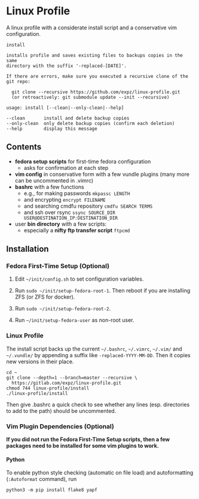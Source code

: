 # Linux Profile

A linux profile with a considerate install script and a conservative vim configuration.

```
install

installs profile and saves existing files to backups copies in the same
directory with the suffix '-replaced-[DATE]'.

If there are errors, make sure you executed a recursive clone of the git repo:

  git clone --recursive https://github.com/expz/linux-profile.git
  (or retroactively: git submodule update --init --recursive)

usage: install [--clean|--only-clean|--help]

--clean       install and delete backup copies
--only-clean  only delete backup copies (confirm each deletion)
--help        display this message
```

## Contents

* __fedora setup scripts__ for first-time fedora configuration
  + asks for confirmation at each step
* __vim config__ in conservative form with a few vundle plugins (many more can be uncommented in .vimrc)
* __bashrc__ with a few functions
  + e.g., for making passwords `mkpassc LENGTH`
  + and encrypting `encrypt FILENAME`
  + and searching cmdfu repository `cmdfu SEARCH TERMS`
  + and ssh over rsync `ssync SOURCE_DIR USER@DESTINATION_IP:DESTINATION_DIR`
* user __bin directory__ with a few scripts:
  + especially a __nifty ftp transfer script__ `ftpcmd`

## Installation

### Fedora First-Time Setup (Optional)

1. Edit `~/init/config.sh` to set configuration variables.

2. Run `sudo ~/init/setup-fedora-root-1`. Then reboot if you are installing ZFS (or ZFS for docker).

3. Run `sudo ~/init/setup-fedora-root-2`.

4. Run `~/init/setup-fedora-user` as non-root user.

### Linux Profile

The install script backs up the current `~/.bashrc`, `~/.vimrc`, `~/.vim/` and `~/.vundle/` by appending a suffix like `-replaced-YYYY-MM-DD`. Then it copies new versions in their place.

```
cd ~
git clone --depth=1 --branch=master --recursive \
  https://gitlab.com/expz/linux-profile.git
chmod 744 linux-profile/install
./linux-profile/install
```

Then give .bashrc a quick check to see whether any lines (esp. directories to 
add to the path) should be uncommented.

### Vim Plugin Dependencies (Optional)

__If you did not run the Fedora First-Time Setup scripts, then a few packages need to be installed for some vim plugins to work.__

#### Python

To enable python style checking (automatic on file load) and autoformatting (`:Autoformat` command), run
```
python3 -m pip install flake8 yapf
```

